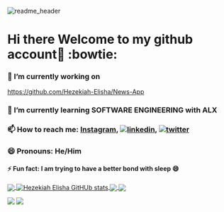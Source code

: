![readme_header](https://user-images.githubusercontent.com/52417232/114641964-b138e980-9cdb-11eb-8673-373c49e67df0.png)


# Hi there Welcome to my github account👋 :bowtie:

### 🔭 I’m currently working on
https://github.com/Hezekiah-Elisha/News-App

### 🌱 I’m currently learning SOFTWARE ENGINEERING with ALX

### 📫 How to reach me: [Instagram](https://instagram.com/_hezekiahelisha), [![linkedin](https://img.shields.io/badge/linkedin-0A66C2?style=for-the-badge&logo=linkedin&logoColor=white)](https://www.linkedin.com/in/elisha-hezekiah-okanga/), [![twitter](https://img.shields.io/badge/twitter-1DA1F2?style=for-the-badge&logo=twitter&logoColor=white)](https://twitter.com/_hezekiahelisha)

### 😄 Pronouns: He/Him

#### ⚡ Fun fact: I am trying to have a better bond with sleep 😄



<a href="https://github.com/Hezekiah-Elisha/Hezekiah-Elisha">
  <img align="center" src="https://github-readme-stats.vercel.app/api/top-langs/?username=Hezekiah-Elisha&title_color=ffffff&text_color=c9cacc&icon_color=2bbc8a&bg_color=1d1f21&langs_count=6" />
</a>
<a href="https://github.com/Hezekiah-Elisha/Hezekiah-Elisha">
  <img align="center" src="https://github-readme-stats.vercel.app/api?username=Hezekiah-Elisha&show_icons=true&line_height=47&count_private=true&title_color=ffffff&text_color=c9cacc&icon_color=2bbc8a&bg_color=1d1f21" alt="Hezekiah Elisha GitHUb stats" />
</a>
<!-- <a href="https://github.com/Hezekiah-Elisha/News-App">
  <img align="center" src="https://github-readme-stats.vercel.app/api/wakatime?username=_hezekiahelisha&title_color=ffffff&text_color=c9cacc&icon_color=2bbc8a&bg_color=1d1f21"/>
</a> -->
<a href="https://github.com/Hezekiah-Elisha/company_x">
  <img align="center" src="https://github-readme-stats.vercel.app/api/pin/?username=Hezekiah-Elisha&repo=company_x&theme=tokyonight&title_color=ffffff&text_color=c9cacc&icon_color=2bbc8a&bg_color=1d1f21" />
</a>
<a href="https://github.com/Hezekiah-Elisha/News-App">
  <img align="center" src="https://github-readme-stats.vercel.app/api/pin/?username=Hezekiah-Elisha&repo=News-App&theme=tokyonight&title_color=ffffff&text_color=c9cacc&icon_color=2bbc8a&bg_color=1d1f21" />
</a>

![](https://img.shields.io/badge/OS-Linux-informational?style=flat&logo=linux&logoColor=white&color=2bbc8a)
![](https://img.shields.io/badge/Code-Python-informational?style=flat&logo=python&logoColor=white&color=2bbc8a)
